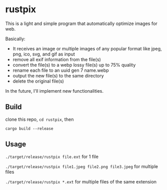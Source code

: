 # rustpix

This is a light and simple program that automatically optimize images for web.

Basically:

- It receives an image or multiple images of any popular format like jpeg, png, ico, svg, and gif as input
- remove all exif information from the file(s)
- convert the file(s) to a webp lossy file(s) up to 75% quality
- rename each file to an uuid gen 7 name.webp
- output the new file(s) to the same directory
- delete the original file(s)

In the future, I'll implement new functionalities.


## Build

clone this repo, `cd rustpix`, then

`cargo build --release`

## Usage

`./target/release/rustpix file.ext` for 1 file

`./target/release/rustpix file1.jpeg file2.png file3.jpeg` for multiple files

`./target/release/rustpix *.ext` for multiple files of the same extension
